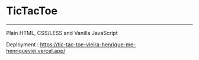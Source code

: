 # TicTacToe

---

Plain HTML, CSS/LESS and Vanilla JavaScript

Deployment : https://tic-tac-toe-vieira-henrique-me-henriqueviei.vercel.app/
